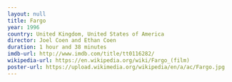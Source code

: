 ```yaml
---
layout: null
title: Fargo
year: 1996
country: United Kingdom, United States of America
director: Joel Coen and Ethan Coen
duration: 1 hour and 38 minutes
imdb-url: http://www.imdb.com/title/tt0116282/
wikipedia-url: https://en.wikipedia.org/wiki/Fargo_(film)
poster-url: https://upload.wikimedia.org/wikipedia/en/a/ac/Fargo.jpg
---
```

